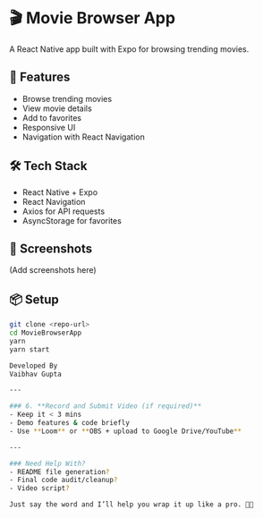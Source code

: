 # 🎬 Movie Browser App

A React Native app built with Expo for browsing trending movies.

## 🚀 Features
- Browse trending movies
- View movie details
- Add to favorites
- Responsive UI
- Navigation with React Navigation

## 🛠️ Tech Stack
- React Native + Expo
- React Navigation
- Axios for API requests
- AsyncStorage for favorites

## 📱 Screenshots
(Add screenshots here)

## 📦 Setup
```bash
git clone <repo-url>
cd MovieBrowserApp
yarn
yarn start

Developed By
Vaibhav Gupta

---

### 6. **Record and Submit Video (if required)**
- Keep it < 3 mins
- Demo features & code briefly
- Use **Loom** or **OBS + upload to Google Drive/YouTube**

---

### Need Help With?
- README file generation?
- Final code audit/cleanup?
- Video script?

Just say the word and I’ll help you wrap it up like a pro. 💼✅